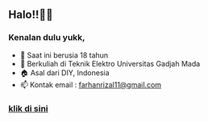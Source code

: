 ## Halo!!👋👋
### Kenalan dulu yukk,

- 📆 Saat ini berusia 18 tahun
- 📖 Berkuliah di Teknik Elektro Universitas Gadjah Mada
- 🏠 Asal dari DIY, Indonesia
- 📫 Kontak email : farhanrizal11@gmail.com

### [klik di sini](https://www.youtube.com/watch?v=a3Z7zEc7AXQ)
